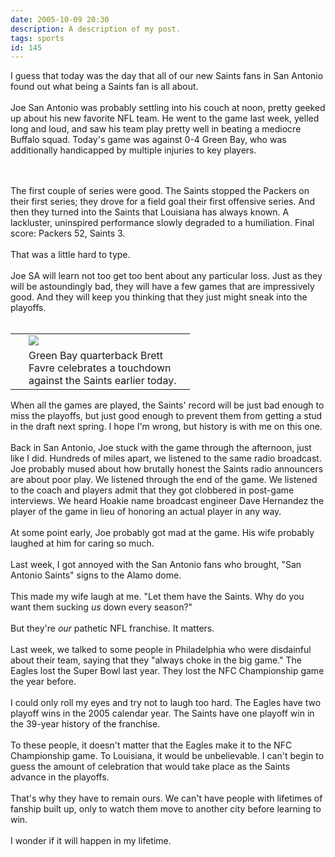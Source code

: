 ```yaml
---
date: 2005-10-09 20:30
description: A description of my post.
tags: sports
id: 145
---
```

I guess that today was the day that all of our new Saints fans in San Antonio found out what being a Saints fan is all about.<br />
<br />
Joe San Antonio was probably settling into his couch at noon, pretty geeked up about his new favorite NFL team.  He went to the game last week, yelled long and loud, and saw his team play pretty well in beating a mediocre Buffalo squad.  Today's game was against 0-4 Green Bay, who was additionally handicapped by multiple injuries to key players.<br />

<!--more--><br /><br />The first couple of series were good.  The Saints stopped the Packers on their first series; they drove for a field goal their first offensive series.  And then they turned into the Saints that Louisiana has always known.  A lackluster, uninspired performance slowly degraded to a humiliation.  Final score:  Packers 52, Saints 3.<br />
<br />
That was a little hard to type.<br />
<br />
Joe SA will learn not too get too bent about any particular loss.  Just as they will be astoundingly bad, they will have a few games that are impressively good.  And they will keep you thinking that they just might sneak into the playoffs.<br />
<br />
<skinny :nohome><table cellpadding="2" align="right"><tr><td width="5" rowspan="2"><spacer type="block" width="5" height="1"></spacer></td><td width="250" ><img src="/img/favre.jpg"/></td></tr><tr><td class="caption" width="250">Green Bay quarterback Brett Favre celebrates a touchdown against the Saints earlier today.</td></tr></table></skinny><br />
<br />
When all the games are played, the Saints' record will be just bad enough to miss the playoffs, but just good enough to prevent them from getting a stud in the draft next spring.  I hope I'm wrong, but history is with me on this one.<br />
<br />
Back in San Antonio, Joe stuck with the game through the afternoon, just like I did.  Hundreds of miles apart, we listened to the same radio broadcast.  Joe probably mused about how brutally honest the Saints radio announcers are about poor play.  We listened through the end of the game.  We listened to the coach and players admit that they got clobbered in post-game interviews.  We heard Hoakie name broadcast engineer Dave Hernandez the player of the game in lieu of honoring an actual player in any way.<br />
<br />
At some point early, Joe probably got mad at the game.  His wife probably laughed at him for caring so much.<br />
<br />
Last week, I got annoyed with the San Antonio fans who brought, "San Antonio Saints" signs to the Alamo dome.<br />
<br />
This made my wife laugh at me.  "Let them have the Saints. Why do you want them sucking <i>us</i> down every season?"<br />
<br />
But they're <i>our</i> pathetic NFL franchise.  It matters.<br />
<br />
Last week, we talked to some people in Philadelphia who were disdainful about their team, saying that they "always choke in the big game."  The Eagles lost the Super Bowl last year.  They lost the NFC Championship game the year before.<br />
<br />
I could only roll my eyes and try not to laugh too hard.  The Eagles have two playoff wins in the 2005 calendar year.  The Saints have one playoff win in the 39-year history of the franchise.<br />
<br />
To these people, it doesn't matter that the Eagles make it to the NFC Championship game.  To Louisiana, it would be unbelievable.  I can't begin to guess the amount of celebration that would take place as the Saints advance in the playoffs. <br />
<br />
That's why they have to remain ours.  We can't have people with lifetimes of fanship built up, only to watch them move to another city before learning to win.<br />
<br />
I wonder if it will happen in my lifetime.  
